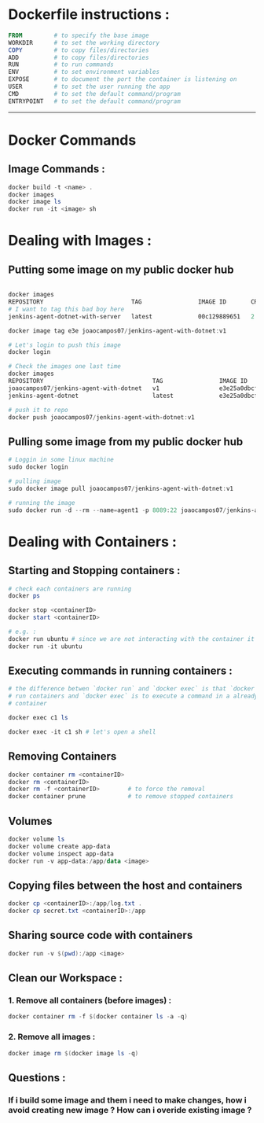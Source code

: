 
# Dockerfile instructions : 

``` powershell
FROM         # to specify the base image
WORKDIR      # to set the working directory
COPY         # to copy files/directories
ADD          # to copy files/directories
RUN          # to run commands
ENV          # to set environment variables
EXPOSE       # to document the port the container is listening on
USER         # to set the user running the app
CMD          # to set the default command/program
ENTRYPOINT   # to set the default command/program
```
------
# Docker Commands 
## Image Commands : 
``` powershell
docker build -t <name> .
docker images
docker image ls
docker run -it <image> sh
```

# Dealing with Images : 

## Putting some image on my public docker hub
``` powershell

docker images
REPOSITORY                         TAG                IMAGE ID       CREATED       SIZE
# I want to tag this bad boy here
jenkins-agent-dotnet-with-server   latest             00c129889651   2 hours ago   896MB

docker image tag e3e joaocampos07/jenkins-agent-with-dotnet:v1

# Let's login to push this image
docker login

# Check the images one last time
docker images
REPOSITORY                               TAG                IMAGE ID       CREATED       SIZE
joaocampos07/jenkins-agent-with-dotnet   v1                 e3e25a0dbcf2   6 days ago    896MB
jenkins-agent-dotnet                     latest             e3e25a0dbcf2   6 days ago    896MB

# push it to repo 
docker push joaocampos07/jenkins-agent-with-dotnet:v1
````
## Pulling some image from my public docker hub
``` powershell
# Loggin in some linux machine
sudo docker login

# pulling image 
sudo docker image pull joaocampos07/jenkins-agent-with-dotnet:v1

# running the image
sudo docker run -d --rm --name=agent1 -p 8089:22 joaocampos07/jenkins-agent-with-dotnet:v1
```

# Dealing with Containers : 

## Starting and Stopping containers :
``` powershell
# check each containers are running
docker ps

docker stop <containerID>
docker start <containerID>

# e.g. :
docker run ubuntu # since we are not interacting with the container it will finish
docker run -it ubuntu 
```
## Executing commands in running containers :
``` powershell
# the difference betwen `docker run` and `docker exec` is that `docker run` is to
# run containers and `docker exec` is to execute a command in a already running
# container

docker exec c1 ls

docker exec -it c1 sh # let's open a shell
```

## Removing Containers 
``` powershell
docker container rm <containerID>
docker rm <containerID>
docker rm -f <containerID>        # to force the removal
docker container prune            # to remove stopped containers
```

## Volumes 
``` powershell
docker volume ls
docker volume create app-data
docker volume inspect app-data
docker run -v app-data:/app/data <image>
```

## Copying files between the host and containers 
``` powershell
docker cp <containerID>:/app/log.txt .
docker cp secret.txt <containerID>:/app
```

## Sharing source code with containers 
``` powershell
docker run -v $(pwd):/app <image>
``` 

## Clean our Workspace : 
### 1. Remove all containers (before images) : 
``` powershell
docker container rm -f $(docker container ls -a -q)
```
### 2. Remove all images : 
``` powershell
docker image rm $(docker image ls -q)
```

## Questions : 
### If i build some image and them i need to make changes, how i avoid creating new image ? How can i overide existing image ?
